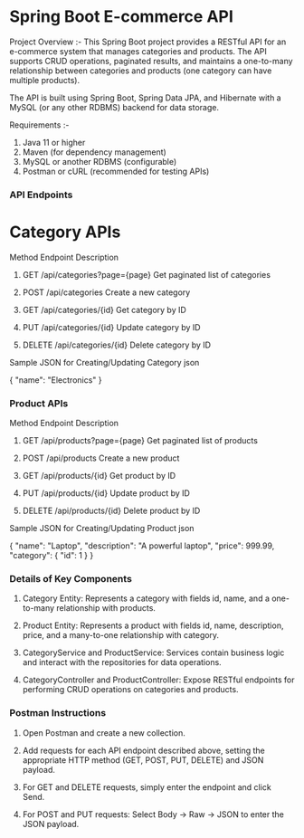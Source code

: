 # Spring Boot E-commerce API

Project Overview :-
This Spring Boot project provides a RESTful API for an e-commerce system that manages categories and products. The API supports CRUD operations, paginated results, and maintains a one-to-many relationship between categories and products (one category can have multiple products).

The API is built using Spring Boot, Spring Data JPA, and Hibernate with a MySQL (or any other RDBMS) backend for data storage.

Requirements :- 
1) Java 11 or higher
2) Maven (for dependency management)
3) MySQL or another RDBMS (configurable)
4) Postman or cURL (recommended for testing APIs)

### API Endpoints ###

# Category APIs
Method	Endpoint	Description
1) GET	/api/categories?page={page}	Get paginated list of categories
   
2) POST	/api/categories	Create a new category
   
3) GET	/api/categories/{id}	Get category by ID
   
4) PUT	/api/categories/{id}	Update category by ID
   
5) DELETE	/api/categories/{id}	Delete category by ID

   
Sample JSON for Creating/Updating Category
json

{
  "name": "Electronics"
}

### Product APIs ###

Method	Endpoint	Description

1) GET	/api/products?page={page}	Get paginated list of products
   
2) POST	/api/products	Create a new product
   
3) GET	/api/products/{id}	Get product by ID
   
4) PUT	/api/products/{id}	Update product by ID
   
5) DELETE	/api/products/{id}	Delete product by ID
   
Sample JSON for Creating/Updating Product
json

{
  "name": "Laptop",
  "description": "A powerful laptop",
  "price": 999.99,
  "category": {
    "id": 1
  }
}

### Details of Key Components ###

1) Category Entity: Represents a category with fields id, name, and a one-to-many relationship with products.
   
2) Product Entity: Represents a product with fields id, name, description, price, and a many-to-one relationship with category.
   
3) CategoryService and ProductService: Services contain business logic and interact with the repositories for data operations.
   
4) CategoryController and ProductController: Expose RESTful endpoints for performing CRUD operations on categories and products.

### Postman Instructions ###

1) Open Postman and create a new collection.

2) Add requests for each API endpoint described above, setting the appropriate HTTP method (GET, POST, PUT, DELETE) and JSON payload.
   
3) For GET and DELETE requests, simply enter the endpoint and click Send.
   
4) For POST and PUT requests:  Select Body -> Raw -> JSON to enter the JSON payload.


